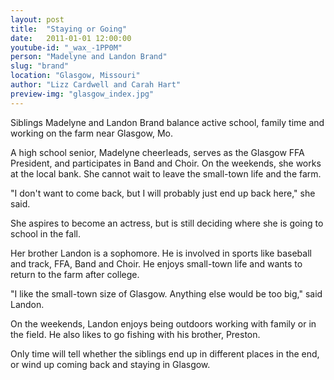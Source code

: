```yaml
---
layout: post
title:  "Staying or Going"
date:   2011-01-01 12:00:00
youtube-id: "_wax_-1PP0M"
person: "Madelyne and Landon Brand"
slug: "brand"
location: "Glasgow, Missouri"
author: "Lizz Cardwell and Carah Hart"
preview-img: "glasgow_index.jpg"
---
```


Siblings Madelyne and Landon Brand balance active school, family time and working on the farm near Glasgow, Mo.

A high school senior, Madelyne cheerleads, serves as the Glasgow FFA President, and participates in Band and Choir. On the weekends, she works at the local bank. She cannot wait to leave the small-town life and the farm.

"I don't want to come back, but I will probably just end up back here," she said.

She aspires to become an actress, but is still deciding where she is going to school in the fall.

Her brother Landon is a sophomore. He is involved in sports like baseball and track, FFA, Band and Choir. He enjoys small-town life and wants to return to the farm after college.

"I like the small-town size of Glasgow. Anything else would be too big," said Landon.

On the weekends, Landon enjoys being outdoors working with family or in the field. He also likes to go fishing with his brother, Preston.

Only time will tell whether the siblings end up in different places in the end, or wind up coming back and staying in Glasgow.

